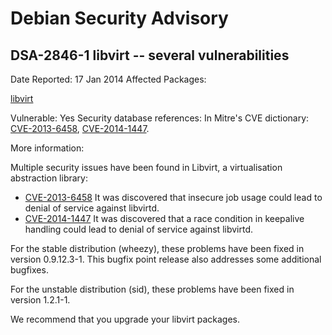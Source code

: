 
Debian Security Advisory
========================


DSA-2846-1 libvirt -- several vulnerabilities
---------------------------------------------



Date Reported:
17 Jan 2014
Affected Packages:

[libvirt](https://packages.debian.org/src:libvirt)

Vulnerable:
Yes
Security database references:
In Mitre's CVE dictionary: [CVE-2013-6458](https://security-tracker.debian.org/tracker/CVE-2013-6458), [CVE-2014-1447](https://security-tracker.debian.org/tracker/CVE-2014-1447).  

More information:

Multiple security issues have been found in Libvirt, a virtualisation
abstraction library:


* [CVE-2013-6458](https://security-tracker.debian.org/tracker/CVE-2013-6458)
It was discovered that insecure job usage could lead to denial of
 service against libvirtd.
* [CVE-2014-1447](https://security-tracker.debian.org/tracker/CVE-2014-1447)
It was discovered that a race condition in keepalive handling could
 lead to denial of service against libvirtd.


For the stable distribution (wheezy), these problems have been fixed in
version 0.9.12.3-1. This bugfix point release also addresses some
additional bugfixes.


For the unstable distribution (sid), these problems have been fixed in
version 1.2.1-1.


We recommend that you upgrade your libvirt packages.





